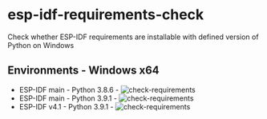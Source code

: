 # esp-idf-requirements-check
Check whether ESP-IDF requirements are installable with defined version of Python on Windows

## Environments - Windows x64

* ESP-IDF main - Python 3.8.6 - ![check-requirements](https://github.com/georgik/esp-idf-requirements-check/workflows/check-requirements/badge.svg)
* ESP-IDF main - Python 3.9.1 - ![check-requirements](https://github.com/georgik/esp-idf-requirements-check/workflows/check-requirements/badge.svg?branch=main_py3.9)
* ESP-IDF v4.1 - Python 3.9.1 - ![check-requirements](https://github.com/georgik/esp-idf-requirements-check/workflows/check-requirements/badge.svg?branch=release%2Fv4.1_py3.9)
